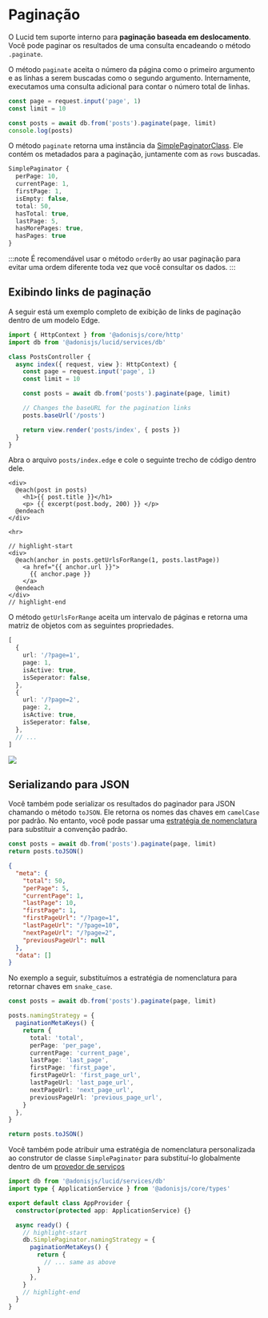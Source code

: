 # Paginação

O Lucid tem suporte interno para **paginação baseada em deslocamento**. Você pode paginar os resultados de uma consulta encadeando o método `.paginate`.

O método `paginate` aceita o número da página como o primeiro argumento e as linhas a serem buscadas como o segundo argumento. Internamente, executamos uma consulta adicional para contar o número total de linhas.

```ts
const page = request.input('page', 1)
const limit = 10

const posts = await db.from('posts').paginate(page, limit)
console.log(posts)
```

O método `paginate` retorna uma instância da [SimplePaginatorClass](https://github.com/adonisjs/lucid/blob/develop/src/database/paginator/simple_paginator.ts). Ele contém os metadados para a paginação, juntamente com as `rows` buscadas.

```ts
SimplePaginator {
  perPage: 10,
  currentPage: 1,
  firstPage: 1,
  isEmpty: false,
  total: 50,
  hasTotal: true,
  lastPage: 5,
  hasMorePages: true,
  hasPages: true
}
```

:::note
É recomendável usar o método `orderBy` ao usar paginação para evitar uma ordem diferente toda vez que você consultar os dados.
:::

## Exibindo links de paginação

A seguir está um exemplo completo de exibição de links de paginação dentro de um modelo Edge.

```ts
import { HttpContext } from '@adonisjs/core/http'
import db from '@adonisjs/lucid/services/db'

class PostsController {
  async index({ request, view }: HttpContext) {
    const page = request.input('page', 1)
    const limit = 10

    const posts = await db.from('posts').paginate(page, limit)

    // Changes the baseURL for the pagination links
    posts.baseUrl('/posts')

    return view.render('posts/index', { posts })
  }
}
```

Abra o arquivo `posts/index.edge` e cole o seguinte trecho de código dentro dele.

```edge
<div>
  @each(post in posts)
    <h1>{{ post.title }}</h1>
    <p> {{ excerpt(post.body, 200) }} </p>
  @endeach
</div>

<hr>

// highlight-start
<div>
  @each(anchor in posts.getUrlsForRange(1, posts.lastPage))
    <a href="{{ anchor.url }}">
      {{ anchor.page }}
    </a>
  @endeach
</div>
// highlight-end
```

O método `getUrlsForRange` aceita um intervalo de páginas e retorna uma matriz de objetos com as seguintes propriedades.

```ts
[
  {
    url: '/?page=1',
    page: 1,
    isActive: true,
    isSeperator: false,
  },
  {
    url: '/?page=2',
    page: 2,
    isActive: true,
    isSeperator: false,
  },
  // ...
]
```

![](https://res.cloudinary.com/adonis-js/image/upload/v1596970976/adonisjs.com/lucid-pagination.png)

## Serializando para JSON

Você também pode serializar os resultados do paginador para JSON chamando o método `toJSON`. Ele retorna os nomes das chaves em `camelCase` por padrão. No entanto, você pode passar uma [estratégia de nomenclatura](../models/naming_strategy.md#paginationmetakeys) para substituir a convenção padrão.

```ts
const posts = await db.from('posts').paginate(page, limit)
return posts.toJSON()
```

```json
{
  "meta": {
    "total": 50,
    "perPage": 5,
    "currentPage": 1,
    "lastPage": 10,
    "firstPage": 1,
    "firstPageUrl": "/?page=1",
    "lastPageUrl": "/?page=10",
    "nextPageUrl": "/?page=2",
    "previousPageUrl": null
  },
  "data": []
}
```

No exemplo a seguir, substituímos a estratégia de nomenclatura para retornar chaves em `snake_case`.

```ts
const posts = await db.from('posts').paginate(page, limit)

posts.namingStrategy = {
  paginationMetaKeys() {
    return {
      total: 'total',
      perPage: 'per_page',
      currentPage: 'current_page',
      lastPage: 'last_page',
      firstPage: 'first_page',
      firstPageUrl: 'first_page_url',
      lastPageUrl: 'last_page_url',
      nextPageUrl: 'next_page_url',
      previousPageUrl: 'previous_page_url',
    }
  },
}

return posts.toJSON()
```

Você também pode atribuir uma estratégia de nomenclatura personalizada ao construtor de classe `SimplePaginator` para substituí-lo globalmente dentro de um [provedor de serviços](https://docs.adonisjs.com/guides/service-providers)

```ts
import db from '@adonisjs/lucid/services/db'
import type { ApplicationService } from '@adonisjs/core/types'

export default class AppProvider {
  constructor(protected app: ApplicationService) {}

  async ready() {
    // highlight-start
    db.SimplePaginator.namingStrategy = {
      paginationMetaKeys() {
        return {
          // ... same as above
        }
      },
    }
    // highlight-end
  }
}
```
